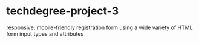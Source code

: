 # techdegree-project-3

responsive, mobile-friendly registration form using a wide variety of HTML form input types and attributes
